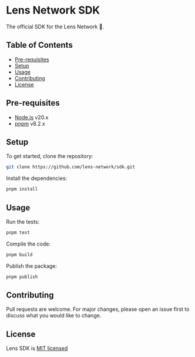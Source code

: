 # Lens Network SDK

The official SDK for the Lens Network 🌿.

## Table of Contents <!-- omit in toc -->

- [Pre-requisites](#pre-requisites)
- [Setup](#setup)
- [Usage](#usage)
- [Contributing](#contributing)
- [License](#license)

## Pre-requisites

- [Node.js](https://nodejs.org/en/download/) v20.x
- [pnpm](https://pnpm.io/installation) v8.2.x

## Setup

To get started, clone the repository:

```bash
git clone https://github.com/lens-network/sdk.git
```

Install the dependencies:

```bash
pnpm install
```

## Usage

Run the tests:

```bash
pnpm test
```

Compile the code:

```bash
pnpm build
```

Publish the package:

```bash
pnpm publish
```

## Contributing

Pull requests are welcome. For major changes, please open an issue first to discuss what you would like to change.

## License

Lens SDK is [MIT licensed](./LICENSE)
